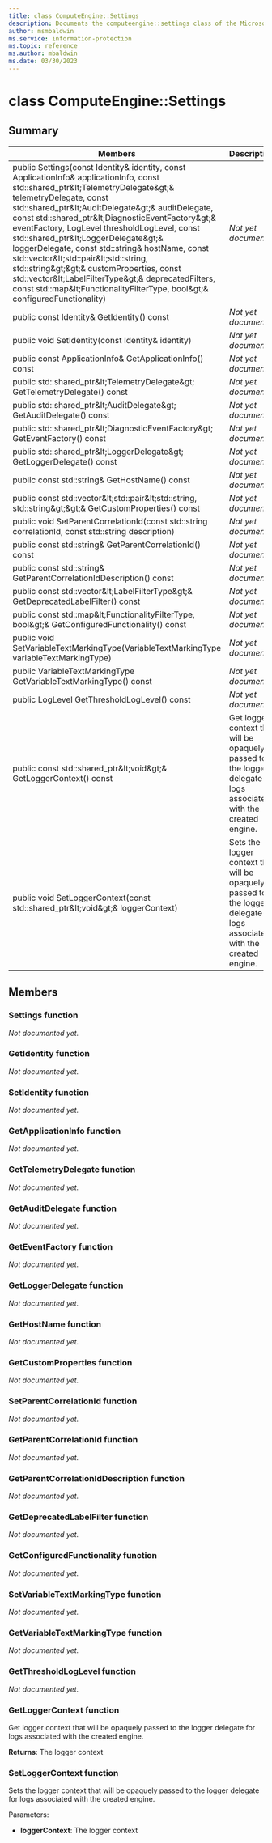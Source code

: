 ```yaml
---
title: class ComputeEngine::Settings 
description: Documents the computeengine::settings class of the Microsoft Information Protection (MIP) SDK.
author: msmbaldwin
ms.service: information-protection
ms.topic: reference
ms.author: mbaldwin
ms.date: 03/30/2023
---
```


# class ComputeEngine::Settings 
  
## Summary
 Members                        | Descriptions                                
--------------------------------|---------------------------------------------
public Settings(const Identity& identity, const ApplicationInfo& applicationInfo, const std::shared_ptr\&lt;TelemetryDelegate\&gt;& telemetryDelegate, const std::shared_ptr\&lt;AuditDelegate\&gt;& auditDelegate, const std::shared_ptr\&lt;DiagnosticEventFactory\&gt;& eventFactory, LogLevel thresholdLogLevel, const std::shared_ptr\&lt;LoggerDelegate\&gt;& loggerDelegate, const std::string& hostName, const std::vector\&lt;std::pair\&lt;std::string, std::string\&gt;\&gt;& customProperties, const std::vector\&lt;LabelFilterType\&gt;& deprecatedFilters, const std::map\&lt;FunctionalityFilterType, bool\&gt;& configuredFunctionality)  | _Not yet documented._
public const Identity& GetIdentity() const  | _Not yet documented._
public void SetIdentity(const Identity& identity)  | _Not yet documented._
public const ApplicationInfo& GetApplicationInfo() const  | _Not yet documented._
public std::shared_ptr\&lt;TelemetryDelegate\&gt; GetTelemetryDelegate() const  | _Not yet documented._
public std::shared_ptr\&lt;AuditDelegate\&gt; GetAuditDelegate() const  | _Not yet documented._
public std::shared_ptr\&lt;DiagnosticEventFactory\&gt; GetEventFactory() const  | _Not yet documented._
public std::shared_ptr\&lt;LoggerDelegate\&gt; GetLoggerDelegate() const  | _Not yet documented._
public const std::string& GetHostName() const  | _Not yet documented._
public const std::vector\&lt;std::pair\&lt;std::string, std::string\&gt;\&gt;& GetCustomProperties() const  | _Not yet documented._
public void SetParentCorrelationId(const std::string correlationId, const std::string description)  | _Not yet documented._
public const std::string& GetParentCorrelationId() const  | _Not yet documented._
public const std::string& GetParentCorrelationIdDescription() const  | _Not yet documented._
public const std::vector\&lt;LabelFilterType\&gt;& GetDeprecatedLabelFilter() const  | _Not yet documented._
public const std::map\&lt;FunctionalityFilterType, bool\&gt;& GetConfiguredFunctionality() const  | _Not yet documented._
public void SetVariableTextMarkingType(VariableTextMarkingType variableTextMarkingType)  | _Not yet documented._
public VariableTextMarkingType GetVariableTextMarkingType() const  | _Not yet documented._
public LogLevel GetThresholdLogLevel() const  | _Not yet documented._
public const std::shared_ptr\&lt;void\&gt;& GetLoggerContext() const  |  Get logger context that will be opaquely passed to the logger delegate for logs associated with the created engine.
public void SetLoggerContext(const std::shared_ptr\&lt;void\&gt;& loggerContext)  |  Sets the logger context that will be opaquely passed to the logger delegate for logs associated with the created engine.
  
## Members
  
### Settings function
_Not documented yet._

  
### GetIdentity function
_Not documented yet._

  
### SetIdentity function
_Not documented yet._

  
### GetApplicationInfo function
_Not documented yet._

  
### GetTelemetryDelegate function
_Not documented yet._

  
### GetAuditDelegate function
_Not documented yet._

  
### GetEventFactory function
_Not documented yet._

  
### GetLoggerDelegate function
_Not documented yet._

  
### GetHostName function
_Not documented yet._

  
### GetCustomProperties function
_Not documented yet._

  
### SetParentCorrelationId function
_Not documented yet._

  
### GetParentCorrelationId function
_Not documented yet._

  
### GetParentCorrelationIdDescription function
_Not documented yet._

  
### GetDeprecatedLabelFilter function
_Not documented yet._

  
### GetConfiguredFunctionality function
_Not documented yet._

  
### SetVariableTextMarkingType function
_Not documented yet._

  
### GetVariableTextMarkingType function
_Not documented yet._

  
### GetThresholdLogLevel function
_Not documented yet._

  
### GetLoggerContext function
Get logger context that will be opaquely passed to the logger delegate for logs associated with the created engine.

  
**Returns**: The logger context
  
### SetLoggerContext function
Sets the logger context that will be opaquely passed to the logger delegate for logs associated with the created engine.

Parameters:  
* **loggerContext**: The logger context


